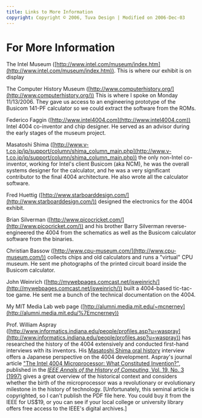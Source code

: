 ```yaml
---
title: Links to More Information
copyright: Copyright © 2006, Tuva Design | Modified on 2006-Dec-03
---
```


# For More Information

The Intel Museum ([http://www.intel.com/museum/index.htm](http://www.intel.com/museum/index.htm)). This is where our exhibit is on display

The Computer History Museum ([http://www.computerhistory.org/](http://www.computerhistory.org/)) This is where I spoke on Monday 11/13/2006. They gave us access to an engineering prototype of the Busicom 141-PF calculator so we could extract the software from the ROMs.

Federico Faggin ([http://www.intel4004.com](http://www.intel4004.com)) Intel 4004 co-inventor and chip designer. He served as an advisor during the early stages of the museum project.

Masatoshi Shima ([http://www.v-t.co.jp/jp/support/column/shima_column_main.php](http://www.v-t.co.jp/jp/support/column/shima_column_main.php))
the only non-Intel co-inventor, working for Intel's client Busicom (aka NCM), he was the overall systems designer for the calculator, and he was a very significant contributor to the final 4004 architecture. He also wrote all the calculator software.

Fred Huettig ([http://www.starboarddesign.com/](http://www.starboarddesign.com/)) designed the electronics for the 4004 exhibit.

Brian Silverman ([http://www.picocricket.com/](http://www.picocricket.com/)) and his brother Barry Silverman reverse-engineered the 4004 from the schematics as well as the Busicom calculator software from the binaries.

Christian Bassow ([http://www.cpu-museum.com/](http://www.cpu-museum.com/)) collects chips and old calculators and runs a "virtual" CPU museum. He sent me photographs of the printed circuit board inside the Busicom calculator.

John Weinrich ([http://mywebpages.comcast.net/jsweinrich/](http://mywebpages.comcast.net/jsweinrich/)) built a 4004-based tic-tac-toe game. He sent me a bunch of the technical documentation on the 4004.

My MIT Media Lab web page ([http://alumni.media.mit.edu/~mcnerney](http://alumni.media.mit.edu/%7Emcnerney))

Prof. William Aspray ([http://www.informatics.indiana.edu/people/profiles.asp?u=waspray](http://www.informatics.indiana.edu/people/profiles.asp?u=waspray)) has researched the history of the 4004 extensively and conducted first-hand interviews with its inventors.
His [Masatoshi Shima oral history](http://www.ieeeghn.com/wiki/index.php/Masatoshi_Shima_Oral_History)
interview offers a Japanese perspective on the 4004 development.
Aspray's journal article ["The Intel 4004 Microprocessor: What Constituted Invention?"](http://doi.ieeecomputersociety.org/10.1109/85.601727),
published in the
[*IEEE Annals of the History of Computing*, Vol. 19, No. 3 (1997)](http://csdl2.computer.org/persagen/DLAbsToc.jsp?resourcePath=/dl/mags/an/&toc=comp/mags/an/1997/03/a3toc.xml)
gives a great overview of the historical context and considers whether the birth of
the microprocessor was a revolutionary or evolutionary milestone in the
history of technology. [Unfortunately, this seminal article is
copyrighted, so I can't publish the PDF file here. You could buy it
from the IEEE for US$19, or you can see if your local college or
university library offers free access to the IEEE's digital archives.]
